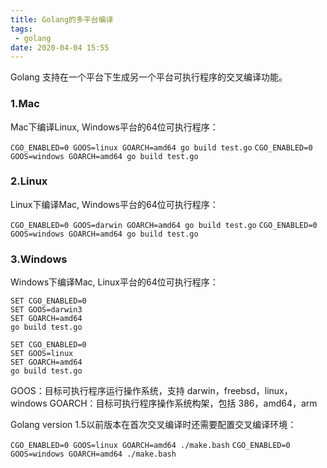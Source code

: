 ```yaml
---
title: Golang的多平台编译
tags:
 - golang
date: 2020-04-04 15:55
---
```


Golang 支持在一个平台下生成另一个平台可执行程序的交叉编译功能。
<!-- more -->
### 1.Mac

Mac下编译Linux, Windows平台的64位可执行程序：

`CGO_ENABLED=0 GOOS=linux GOARCH=amd64 go build test.go`
`CGO_ENABLED=0 GOOS=windows GOARCH=amd64 go build test.go`

### 2.Linux

Linux下编译Mac, Windows平台的64位可执行程序：

`CGO_ENABLED=0 GOOS=darwin GOARCH=amd64 go build test.go`
`CGO_ENABLED=0 GOOS=windows GOARCH=amd64 go build test.go`

### 3.Windows

Windows下编译Mac, Linux平台的64位可执行程序：

```
SET CGO_ENABLED=0
SET GOOS=darwin3
SET GOARCH=amd64
go build test.go
```

```
SET CGO_ENABLED=0
SET GOOS=linux
SET GOARCH=amd64
go build test.go
```


GOOS：目标可执行程序运行操作系统，支持 darwin，freebsd，linux，windows
GOARCH：目标可执行程序操作系统构架，包括 386，amd64，arm

Golang version 1.5以前版本在首次交叉编译时还需要配置交叉编译环境：

`CGO_ENABLED=0 GOOS=linux GOARCH=amd64 ./make.bash`
`CGO_ENABLED=0 GOOS=windows GOARCH=amd64 ./make.bash`